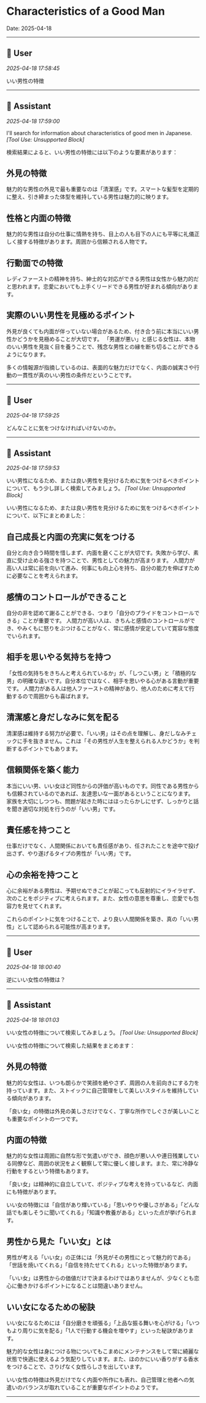 # Characteristics of a Good Man

Date: 2025-04-18

---

## 👤 User
*2025-04-18 17:58:45*

いい男性の特徴

---

## 🤖 Assistant
*2025-04-18 17:59:00*

I'll search for information about characteristics of good men in Japanese.
*[Tool Use: Unsupported Block]*



検索結果によると、いい男性の特徴には以下のような要素があります：

## 外見の特徴
魅力的な男性の外見で最も重要なのは「清潔感」です。スマートな髪型を定期的に整え、引き締まった体型を維持している男性は魅力的に映ります。

## 性格と内面の特徴
魅力的な男性は自分の仕事に情熱を持ち、目上の人も目下の人にも平等に礼儀正しく接する特徴があります。周囲から信頼される人物です。

## 行動面での特徴
レディファーストの精神を持ち、紳士的な対応ができる男性は女性から魅力的だと思われます。恋愛においても上手くリードできる男性が好まれる傾向があります。

## 実際のいい男性を見極めるポイント
外見が良くても内面が伴っていない場合があるため、付き合う前に本当にいい男性かどうかを見極めることが大切です。 「男運が悪い」と感じる女性は、本物のいい男性を見抜く目を養うことで、残念な男性との縁を断ち切ることができるようになります。

多くの情報源が指摘しているのは、表面的な魅力だけでなく、内面の誠実さや行動の一貫性が真のいい男性の条件だということです。

---

## 👤 User
*2025-04-18 17:59:25*

どんなことに気をつけなければいけないのか。

---

## 🤖 Assistant
*2025-04-18 17:59:53*

いい男性になるため、または良い男性を見分けるために気をつけるべきポイントについて、もう少し詳しく検索してみましょう。
*[Tool Use: Unsupported Block]*



いい男性になるため、または良い男性を見分けるために気をつけるべきポイントについて、以下にまとめました：

## 自己成長と内面の充実に気をつける
自分と向き合う時間を惜しまず、内面を磨くことが大切です。失敗から学び、素直に受け止める強さを持つことで、男性としての魅力が高まります。 人間力が高い人は常に前を向いて進み、何事にも向上心を持ち、自分の能力を伸ばすために必要なことを考えられます。

## 感情のコントロールができること
自分の非を認めて謝ることができる、つまり「自分のプライドをコントロールできる」ことが重要です。 人間力が高い人は、きちんと感情のコントロールができ、やみくもに怒りをぶつけることがなく、常に感情が安定していて寛容な態度でいられます。

## 相手を思いやる気持ちを持つ
「女性の気持ちをきちんと考えられているか」が、「しつこい男」と「積極的な男」の明確な違いです。自分本位ではなく、相手を思いやる心がある言動が重要です。 人間力がある人は他人ファーストの精神があり、他人のために考えて行動するので周囲からも喜ばれます。

## 清潔感と身だしなみに気を配る
清潔感は維持する努力が必要で、「いい男」はその点を理解し、身だしなみチェックに手を抜きません。これは「その男性が人生を整えられる人かどうか」を判断するポイントでもあります。

## 信頼関係を築く能力
本当にいい男、いい女ほど同性からの評価が高いものです。同性である男性からも信頼されているのであれば、友達思いな一面があるということになります。 家族を大切にしつつも、問題が起きた時にはほったらかしにせず、しっかりと話を聞き適切な対処を行うのが「いい男」です。

## 責任感を持つこと
仕事だけでなく、人間関係においても責任感があり、任されたことを途中で投げ出さず、やり遂げるタイプの男性が「いい男」です。

## 心の余裕を持つこと
心に余裕がある男性は、予期せぬできごとが起こっても反射的にイライラせず、次のことをポジティブに考えられます。また、女性の意思を尊重し、恋愛でも包容力を見せてくれます。

これらのポイントに気をつけることで、より良い人間関係を築き、真の「いい男性」として認められる可能性が高まります。

---

## 👤 User
*2025-04-18 18:00:40*

逆にいい女性の特徴は？

---

## 🤖 Assistant
*2025-04-18 18:01:03*

いい女性の特徴について検索してみましょう。
*[Tool Use: Unsupported Block]*



いい女性の特徴について検索した結果をまとめます：

## 外見の特徴

魅力的な女性は、いつも朗らかで笑顔を絶やさず、周囲の人を前向きにする力を持っています。また、ストイックに自己管理をして美しいスタイルを維持している傾向があります。

「良い女」の特徴は外見の美しさだけでなく、丁寧な所作でしぐさが美しいことも重要なポイントの一つです。

## 内面の特徴

魅力的な女性は周囲に自然な形で気遣いができ、顔色が悪い人や連日残業している同僚など、周囲の状況をよく観察して常に優しく接します。また、常に冷静な行動をするという特徴もあります。

「良い女」は精神的に自立していて、ポジティブな考えを持っているなど、内面にも特徴があります。

いい女の特徴には「自信があり輝いている」「思いやりや優しさがある」「どんな話でも楽しそうに聞いてくれる」「知識や教養がある」といった点が挙げられます。

## 男性から見た「いい女」とは

男性が考える「いい女」の正体には「外見がその男性にとって魅力的である」「世話を焼いてくれる」「自信を持たせてくれる」といった特徴があります。

「いい女」は男性からの価値だけで決まるわけではありませんが、少なくとも恋心に働きかけるポイントになることは間違いありません。

## いい女になるための秘訣

いい女になるためには「自分磨きを頑張る」「上品な振る舞いを心がける」「いつもより周りに気を配る」「1人で行動する機会を増やす」といった秘訣があります。

魅力的な女性は身につける物についてもこまめにメンテナンスをして常に綺麗な状態で快適に使えるよう気配りしています。また、ほのかにいい香りがする香水をつけることで、さりげなく女性らしさを出しています。

いい女性の特徴は外見だけでなく内面や所作にも表れ、自己管理と他者への気遣いのバランスが取れていることが重要なポイントのようです。

---
